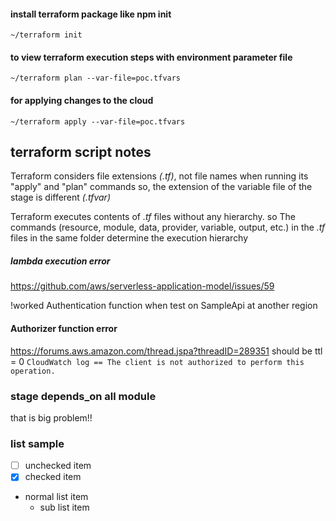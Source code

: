 #### install terraform package like npm init

`~/terraform init`

#### to view terraform execution steps with environment parameter file

`~/terraform plan --var-file=poc.tfvars`

#### for applying changes to the cloud

`~/terraform apply --var-file=poc.tfvars`

## terraform script notes
Terraform considers file extensions _(.tf)_, not file names when running its "apply" and "plan" commands
so, the extension of the variable file of the stage is different _(.tfvar)_

Terraform executes contents of _.tf_ files without any hierarchy.
so The commands (resource, module, data, provider, variable, output, etc.) in the _.tf_ files in the same folder determine the execution hierarchy

##### lambda execution error
https://github.com/aws/serverless-application-model/issues/59

!worked Authentication function when test on SampleApi at another region 

#### Authorizer function error 
https://forums.aws.amazon.com/thread.jspa?threadID=289351
should be ttl = 0 
`CloudWatch log == The client is not authorized to perform this operation.`


### stage depends_on all module 
that is big problem!!

### list sample
- [ ] unchecked item
- [x] checked item
- normal list item
    - sub list item


